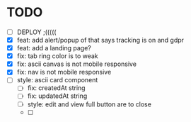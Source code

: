 # TODO

- [ ] DEPLOY ;(((((
- [x] feat: add alert/popup of that says tracking is on and gdpr
- [x] feat: add a landing page?
- [x] fix: tab ring color is to weak
- [x] fix: ascii canvas is not mobile responsive
- [x] fix: nav is not mobile responsive
- [ ] style: ascii card component
  - [ ] fix: createdAt string
  - [ ] fix: updatedAt string
  - [ ] style: edit and view full button are to close
  - [ ]

